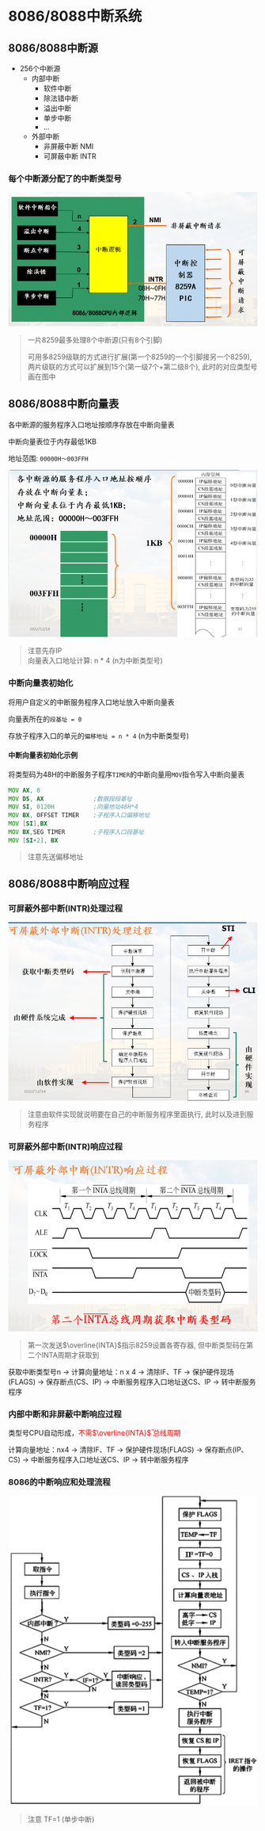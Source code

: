 # 8086/8088中断系统

## 8086/8088中断源

* 256个中断源
  * 内部中断
    * 软件中断
    * 除法错中断
    * 溢出中断
    * 单步中断
    * ...
  * 外部中断
    * 非屏蔽中断 NMI
    * 可屏蔽中断 INTR

### 每个中断源分配了的中断类型号

![每个中断源分配了的中断类型号](pics/%E6%AF%8F%E4%B8%AA%E4%B8%AD%E6%96%AD%E6%BA%90%E5%88%86%E9%85%8D%E4%BA%86%E7%9A%84%E4%B8%AD%E6%96%AD%E7%B1%BB%E5%9E%8B%E5%8F%B7.png)

> 一片8259最多处理8个中断源(只有8个引脚)
>
> 可用多8259级联的方式进行扩展(第一个8259的一个引脚接另一个8259), 两片级联的方式可以扩展到15个(第一级7个+第二级8个), 此时的对应类型号画在图中

## 8086/8088中断向量表

各中断源的服务程序入口地址按顺序存放在中断向量表

中断向量表位于内存最低1KB

地址范围: `00000H～003FFH`

![中断向量表](pics/%E4%B8%AD%E6%96%AD%E5%90%91%E9%87%8F%E8%A1%A8.png)

> 注意先存IP  
> 向量表入口地址计算: n * 4 (n为中断类型号)

### 中断向量表初始化

将用户自定义的中断服务程序入口地址放入中断向量表

向量表所在的`段基址 = 0`

存放子程序入口的单元的`偏移地址 = n * 4` (n为中断类型号)

#### 中断向量表初始化示例

将类型码为48H的中断服务子程序`TIMER`的中断向量用`MOV`指令写入中断向量表

```asm
MOV AX, 0
MOV DS, AX              ;数据段段基址
MOV SI, 0120H           ;向量地址48H*4
MOV BX, OFFSET TIMER    ;子程序入口偏移地址
MOV [SI],BX
MOV BX,SEG TIMER        ;子程序入口段基址
MOV [SI+2], BX
```

> 注意先送偏移地址

## 8086/8088中断响应过程

### 可屏蔽外部中断(INTR)处理过程

![可屏蔽外部中断(INTR)处理过程](pics/%E5%8F%AF%E5%B1%8F%E8%94%BD%E5%A4%96%E9%83%A8%E4%B8%AD%E6%96%AD(INTR)%E5%A4%84%E7%90%86%E8%BF%87%E7%A8%8B.png)

> 注意由软件实现就说明要在自己的中断服务程序里面执行, 此时以及进到服务程序

### 可屏蔽外部中断(INTR)响应过程

![可屏蔽外部中断(INTR)响应过程](pics/%E5%8F%AF%E5%B1%8F%E8%94%BD%E5%A4%96%E9%83%A8%E4%B8%AD%E6%96%AD(INTR)%E5%93%8D%E5%BA%94%E8%BF%87%E7%A8%8B.png)

> 第一次发送$\overline{INTA}$指示8259设置各寄存器, 但中断类型码在第二个INTA周期才获取到

获取中断类型号n $\rightarrow$ 计算向量地址：n x 4 $\rightarrow$ 清除IF、TF $\rightarrow$ 保护硬件现场(FLAGS) $\rightarrow$ 保存断点(CS、IP) $\rightarrow$ 中断服务程序入口地址送CS、IP $\rightarrow$ 转中断服务程序


### 内部中断和非屏蔽中断响应过程

类型号CPU自动形成，<font color="red">不需$\overline{INTA}$ ̅总线周期</font>

计算向量地址：nx4 $\rightarrow$ 清除IF、TF $\rightarrow$ 保护硬件现场(FLAGS) $\rightarrow$ 保存断点(IP、CS) $\rightarrow$ 中断服务程序入口地址送CS、IP $\rightarrow$ 转中断服务程序

### 8086的中断响应和处理流程

![中断响应与处理流程](pics/%E4%B8%AD%E6%96%AD%E5%93%8D%E5%BA%94%E4%B8%8E%E5%A4%84%E7%90%86%E6%B5%81%E7%A8%8B.png)

> 注意 TF=1 (单步中断)
